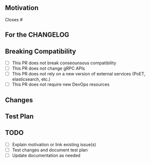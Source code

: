 ## Motivation
<!-- Please mention the issue fixed by this PR or detailed motivation -->
Closes #
<!-- `Closes #XXXX, closes #XXXX, ...` links mentioned issues to this PR and automatically closes them when this it's merged -->

## For the CHANGELOG
<!-- Please describe the change in  a one-line,
please start your line with Added, Fixed, Changed or Removed -->

## Breaking Compatibility
<!-- Please check these items as applicable to ensure we properly name the version -->
- [ ] This PR does not break conseounsous compatibility
- [ ] This PR does not change gRPC APIs
- [ ] This PR does not rely on a new version of external services (PoET, elasticsearch, etc.)
- [ ] This PR does not require new DevOps resources

## Changes
<!-- Please describe in detail the changes made -->

## Test Plan
<!-- Please specify how these changes were tested 
(e.g. unit tests, manual testing, etc.) -->

## TODO
<!-- This section should be removed when all items are complete -->
- [ ] Explain motivation or link existing issue(s)
- [ ] Test changes and document test plan
- [ ] Update documentation as needed

